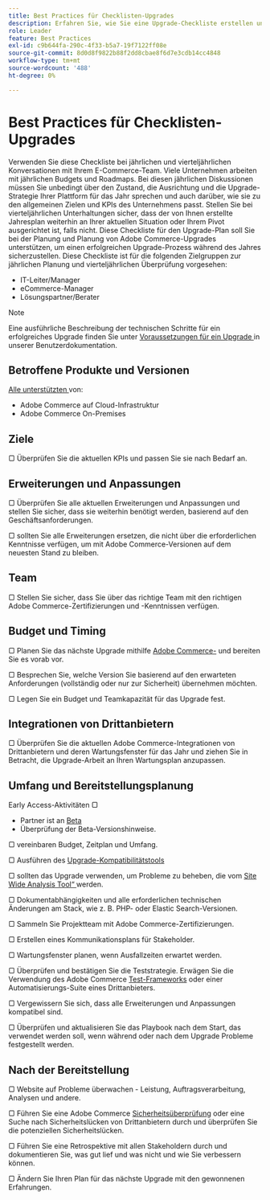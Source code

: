 ```yaml
---
title: Best Practices für Checklisten-Upgrades
description: Erfahren Sie, wie Sie eine Upgrade-Checkliste erstellen und verwenden, um Ihre Upgrade-Strategie für Adobe Commerce zu planen.
role: Leader
feature: Best Practices
exl-id: c9b644fa-290c-4f33-b5a7-19f7122ff08e
source-git-commit: 8d0d8f9822b88f2dd8cbae8f6d7e3cdb14cc4848
workflow-type: tm+mt
source-wordcount: '488'
ht-degree: 0%

---
```


# Best Practices für Checklisten-Upgrades

Verwenden Sie diese Checkliste bei jährlichen und vierteljährlichen Konversationen mit Ihrem E-Commerce-Team. Viele Unternehmen arbeiten mit jährlichen Budgets und Roadmaps. Bei diesen jährlichen Diskussionen müssen Sie unbedingt über den Zustand, die Ausrichtung und die Upgrade-Strategie Ihrer Plattform für das Jahr sprechen und auch darüber, wie sie zu den allgemeinen Zielen und KPIs des Unternehmens passt. Stellen Sie bei vierteljährlichen Unterhaltungen sicher, dass der von Ihnen erstellte Jahresplan weiterhin an Ihrer aktuellen Situation oder Ihrem Pivot ausgerichtet ist, falls nicht. Diese Checkliste für den Upgrade-Plan soll Sie bei der Planung und Planung von Adobe Commerce-Upgrades unterstützen, um einen erfolgreichen Upgrade-Prozess während des Jahres sicherzustellen. Diese Checkliste ist für die folgenden Zielgruppen zur jährlichen Planung und vierteljährlichen Überprüfung vorgesehen:

- IT-Leiter/Manager
- eCommerce-Manager
- Lösungspartner/Berater

>[!NOTE]
>
>Eine ausführliche Beschreibung der technischen Schritte für ein erfolgreiches Upgrade finden Sie unter [Voraussetzungen für ein Upgrade ](../../../upgrade/prepare/prerequisites.md) in unserer Benutzerdokumentation.

## Betroffene Produkte und Versionen

[Alle unterstützten ](../../../release/versions.md) von:

- Adobe Commerce auf Cloud-Infrastruktur
- Adobe Commerce On-Premises

## Ziele

▢ Überprüfen Sie die aktuellen KPIs und passen Sie sie nach Bedarf an.

## Erweiterungen und Anpassungen

▢ Überprüfen Sie alle aktuellen Erweiterungen und Anpassungen und stellen Sie sicher, dass sie weiterhin benötigt werden, basierend auf den Geschäftsanforderungen.

▢ sollten Sie alle Erweiterungen ersetzen, die nicht über die erforderlichen Kenntnisse verfügen, um mit Adobe Commerce-Versionen auf dem neuesten Stand zu bleiben.

## Team

▢ Stellen Sie sicher, dass Sie über das richtige Team mit den richtigen Adobe Commerce-Zertifizierungen und -Kenntnissen verfügen.

## Budget und Timing

▢ Planen Sie das nächste Upgrade mithilfe [ Adobe Commerce-](../../../release/schedule.md) und bereiten Sie es vorab vor.

▢ Besprechen Sie, welche Version Sie basierend auf den erwarteten Anforderungen (vollständig oder nur zur Sicherheit) übernehmen möchten.

▢ Legen Sie ein Budget und Teamkapazität für das Upgrade fest.

## Integrationen von Drittanbietern

▢ Überprüfen Sie die aktuellen Adobe Commerce-Integrationen von Drittanbietern und deren Wartungsfenster für das Jahr und ziehen Sie in Betracht, die Upgrade-Arbeit an Ihren Wartungsplan anzupassen.

## Umfang und Bereitstellungsplanung

Early Access-Aktivitäten ▢

- Partner ist an [Beta ](../../../release/beta.md)
- Überprüfung der Beta-Versionshinweise.

▢ vereinbaren Budget, Zeitplan und Umfang.

▢ Ausführen des [Upgrade-Kompatibilitätstools](../../../upgrade/upgrade-compatibility-tool/overview.md)

▢ sollten das Upgrade verwenden, um Probleme zu beheben, die vom [Site Wide Analysis Tool“ ](../../../tools/site-wide-analysis-tool/intro.md) werden.

▢ Dokumentabhängigkeiten und alle erforderlichen technischen Änderungen am Stack, wie z. B. PHP- oder Elastic Search-Versionen.

▢ Sammeln Sie Projektteam mit Adobe Commerce-Zertifizierungen.

▢ Erstellen eines Kommunikationsplans für Stakeholder.

▢ Wartungsfenster planen, wenn Ausfallzeiten erwartet werden.

▢ Überprüfen und bestätigen Sie die Teststrategie. Erwägen Sie die Verwendung des Adobe Commerce [Test-Frameworks](https://developer.adobe.com/commerce/testing/) oder einer Automatisierungs-Suite eines Drittanbieters.

▢ Vergewissern Sie sich, dass alle Erweiterungen und Anpassungen kompatibel sind.

▢ Überprüfen und aktualisieren Sie das Playbook nach dem Start, das verwendet werden soll, wenn während oder nach dem Upgrade Probleme festgestellt werden.

## Nach der Bereitstellung

▢ Website auf Probleme überwachen - Leistung, Auftragsverarbeitung, Analysen und andere.

▢ Führen Sie eine Adobe Commerce [Sicherheitsüberprüfung](https://account.magento.com/scanner/dashboard/) oder eine Suche nach Sicherheitslücken von Drittanbietern durch und überprüfen Sie die potenziellen Sicherheitslücken.

▢ Führen Sie eine Retrospektive mit allen Stakeholdern durch und dokumentieren Sie, was gut lief und was nicht und wie Sie verbessern können.

▢ Ändern Sie Ihren Plan für das nächste Upgrade mit den gewonnenen Erfahrungen.
